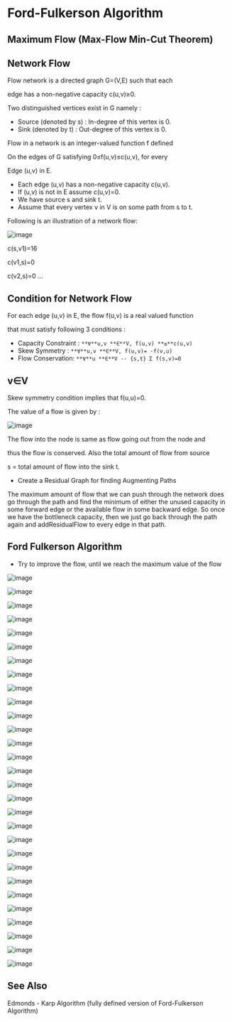 # Ford-Fulkerson Algorithm

## Maximum Flow (Max-Flow Min-Cut Theorem)

## Network Flow

Flow network is a directed graph G=(V,E) such that each

edge has a non-negative capacity c(u,v)≥0.

Two distinguished vertices exist in G namely :

- Source (denoted by s) : In-degree of this vertex is 0.
- Sink (denoted by t) : Out-degree of this vertex is 0.

Flow in a network is an integer-valued function f defined

On the edges of G satisfying 0≤f(u,v)≤c(u,v), for every

Edge (u,v) in E.

- Each edge (u,v) has a non-negative capacity c(u,v).
- If (u,v) is not in E assume c(u,v)=0.
- We have source s and sink t.
- Assume that every vertex v in V is on some path from s to t.

Following is an illustration of a network flow:

![image](../../media/Ford-Fulkerson-Algorithm-image1.jpg)

c(s,v1)=16

c(v1,s)=0

c(v2,s)=0 ...

## Condition for Network Flow

For each edge (u,v) in E, the flow f(u,v) is a real valued function

that must satisfy following 3 conditions :

- Capacity Constraint : `**∀**u,v **∈**V, f(u,v) **≤**c(u,v)`
- Skew Symmetry : `**∀**u,v **∈**V, f(u,v)= -f(v,u)`
- Flow Conservation: `**∀**u **∈**V -- {s,t} Σ f(s,v)=0`

## v∈V

Skew symmetry condition implies that f(u,u)=0.

The value of a flow is given by :

![image](../../media/Ford-Fulkerson-Algorithm-image2.jpg)

The flow into the node is same as flow going out from the node and

thus the flow is conserved. Also the total amount of flow from source

s = total amount of flow into the sink t.

- Create a Residual Graph for finding Augmenting Paths

The maximum amount of flow that we can push through the network does go through the path and find the minimum of either the unused capacity in some forward edge or the available flow in some backward edge. So once we have the bottleneck capacity, then we just go back through the path again and addResidualFlow to every edge in that path.

## Ford Fulkerson Algorithm

- Try to improve the flow, until we reach the maximum value of the flow

![image](../../media/Ford-Fulkerson-Algorithm-image3.jpg)

![image](../../media/Ford-Fulkerson-Algorithm-image4.jpg)

![image](../../media/Ford-Fulkerson-Algorithm-image5.jpg)

![image](../../media/Ford-Fulkerson-Algorithm-image6.jpg)

![image](../../media/Ford-Fulkerson-Algorithm-image7.jpg)

![image](../../media/Ford-Fulkerson-Algorithm-image8.jpg)

![image](../../media/Ford-Fulkerson-Algorithm-image9.jpg)

![image](../../media/Ford-Fulkerson-Algorithm-image10.jpg)

![image](../../media/Ford-Fulkerson-Algorithm-image11.jpg)

![image](../../media/Ford-Fulkerson-Algorithm-image12.jpg)

![image](../../media/Ford-Fulkerson-Algorithm-image13.jpg)

![image](../../media/Ford-Fulkerson-Algorithm-image14.jpg)

![image](../../media/Ford-Fulkerson-Algorithm-image15.jpg)

![image](../../media/Ford-Fulkerson-Algorithm-image16.jpg)

![image](../../media/Ford-Fulkerson-Algorithm-image17.jpg)

![image](../../media/Ford-Fulkerson-Algorithm-image18.jpg)

![image](../../media/Ford-Fulkerson-Algorithm-image19.jpg)

![image](../../media/Ford-Fulkerson-Algorithm-image20.jpg)

![image](../../media/Ford-Fulkerson-Algorithm-image20.jpg)

![image](../../media/Ford-Fulkerson-Algorithm-image21.jpg)

![image](../../media/Ford-Fulkerson-Algorithm-image22.jpg)

![image](../../media/Ford-Fulkerson-Algorithm-image23.jpg)

![image](../../media/Ford-Fulkerson-Algorithm-image24.jpg)

![image](../../media/Ford-Fulkerson-Algorithm-image25.jpg)

![image](../../media/Ford-Fulkerson-Algorithm-image26.jpg)

![image](../../media/Ford-Fulkerson-Algorithm-image27.jpg)

![image](../../media/Ford-Fulkerson-Algorithm-image28.jpg)

![image](../../media/Ford-Fulkerson-Algorithm-image29.jpg)

![image](../../media/Ford-Fulkerson-Algorithm-image30.jpg)

## See Also

Edmonds - Karp Algorithm (fully defined version of Ford-Fulkerson Algorithm)
